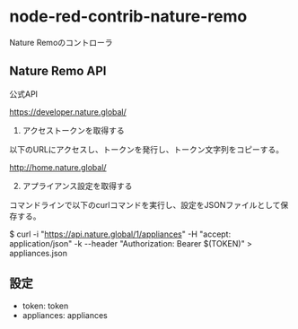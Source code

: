 # node-red-contrib-nature-remo

Nature Remoのコントローラ

## Nature Remo API

公式API

https://developer.nature.global/ 

1. アクセストークンを取得する

以下のURLにアクセスし、トークンを発行し、トークン文字列をコピーする。

http://home.nature.global/

2. アプライアンス設定を取得する

コマンドラインで以下のcurlコマンドを実行し、設定をJSONファイルとして保存する。

$ curl -i "https://api.nature.global/1/appliances" -H "accept: application/json" -k --header "Authorization: Bearer $(TOKEN)" > appliances.json

## 設定

- token: token
- appliances: appliances
